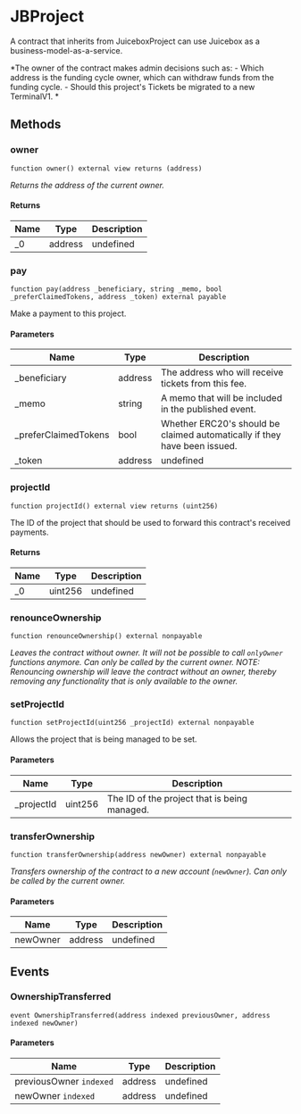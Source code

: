 # JBProject





A contract that inherits from JuiceboxProject can use Juicebox as a business-model-as-a-service.

*The owner of the contract makes admin decisions such as: - Which address is the funding cycle owner, which can withdraw funds from the funding cycle. - Should this project&#39;s Tickets be migrated to a new TerminalV1. *

## Methods

### owner

```solidity
function owner() external view returns (address)
```



*Returns the address of the current owner.*


#### Returns

| Name | Type | Description |
|---|---|---|
| _0 | address | undefined

### pay

```solidity
function pay(address _beneficiary, string _memo, bool _preferClaimedTokens, address _token) external payable
```

Make a payment to this project.



#### Parameters

| Name | Type | Description |
|---|---|---|
| _beneficiary | address | The address who will receive tickets from this fee.
| _memo | string | A memo that will be included in the published event.
| _preferClaimedTokens | bool | Whether ERC20&#39;s should be claimed automatically if they have been issued.
| _token | address | undefined

### projectId

```solidity
function projectId() external view returns (uint256)
```

The ID of the project that should be used to forward this contract&#39;s received payments.




#### Returns

| Name | Type | Description |
|---|---|---|
| _0 | uint256 | undefined

### renounceOwnership

```solidity
function renounceOwnership() external nonpayable
```



*Leaves the contract without owner. It will not be possible to call `onlyOwner` functions anymore. Can only be called by the current owner. NOTE: Renouncing ownership will leave the contract without an owner, thereby removing any functionality that is only available to the owner.*


### setProjectId

```solidity
function setProjectId(uint256 _projectId) external nonpayable
```

Allows the project that is being managed to be set.



#### Parameters

| Name | Type | Description |
|---|---|---|
| _projectId | uint256 | The ID of the project that is being managed.

### transferOwnership

```solidity
function transferOwnership(address newOwner) external nonpayable
```



*Transfers ownership of the contract to a new account (`newOwner`). Can only be called by the current owner.*

#### Parameters

| Name | Type | Description |
|---|---|---|
| newOwner | address | undefined



## Events

### OwnershipTransferred

```solidity
event OwnershipTransferred(address indexed previousOwner, address indexed newOwner)
```





#### Parameters

| Name | Type | Description |
|---|---|---|
| previousOwner `indexed` | address | undefined |
| newOwner `indexed` | address | undefined |



